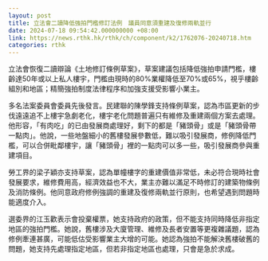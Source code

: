 ```yaml
---
layout: post
title: 立法會二讀降低強拍門檻修訂法例　議員同意須重建及復修兩軌並行
date: 2024-07-18 09:54:42.000000000 +08:00
link: https://news.rthk.hk/rthk/ch/component/k2/1762076-20240718.htm
categories: rthk
---
```


立法會恢復二讀辯論《土地修訂條例草案》，草案建議包括降低強拍申請門檻，樓齡達50年或以上私人樓宇，門檻由現時的80%業權降低至70%或65%，視乎樓齡組別和地區；精簡強拍制度法律程序和加強支援受影響小業主。

多名法案委員會委員先後發言。民建聯的陳學鋒支持條例草案，認為市區更新的步伐遠遠追不上樓宇急劇老化，樓宇老化問題普遍只有維修及重建兩個方案去處理。他形容，「有肉吃」的已由發展商處理好，剩下的都是「豬頭骨」或是「豬頭骨帶一點肉」。他說，一些地盤細小的舊樓發展參數低，難以吸引發展商，修例降低門檻，可以合併毗鄰樓宇，讓「豬頭骨」裡的一點肉可以多一些，吸引發展商參與重建項目。

勞工界的梁子穎亦支持草案，認為單幢樓字的重建價值非常低，未必符合現時社會發展要求，維修費用高，經濟效益也不大，業主亦難以滿足不時修訂的建築物條例及消防條例。他同意政府修例強調的重建及復修兩軌並行原則，也希望遇到問題時能適度介入。

選委界的江玉歡表示會投棄權票，她支持政府的政策，但不能支持同時降低非指定地區的強拍門檻。她說，舊樓涉及大廈管理、維修及長者安置等更複雜議題，認為修例牽連甚廣，可能低估受影響業主大增的可能。她認為強拍不能解決舊樓破舊的問題，她支持先處理指定地區，但若非指定地區也處理，只會是急於求成。
